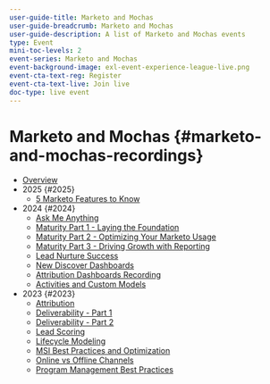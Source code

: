 ```yaml
---
user-guide-title: Marketo and Mochas
user-guide-breadcrumb: Marketo and Mochas
user-guide-description: A list of Marketo and Mochas events
type: Event
mini-toc-levels: 2
event-series: Marketo and Mochas
event-background-image: exl-event-experience-league-live.png
event-cta-text-reg: Register
event-cta-text-live: Join live
doc-type: live event
---
```


# Marketo and Mochas {#marketo-and-mochas-recordings}

+ [Overview](overview.md)
+ 2025 {#2025}
  + [5 Marketo Features to Know](2025/5-features-to-know.md)
+ 2024 {#2024}
  + [Ask Me Anything](2024/ask-me-anything.md)
  + [Maturity Part 1 - Laying the Foundation](2024/maturity-part1-foundation.md)
  + [Maturity Part 2 - Optimizing Your Marketo Usage](2024/optimize-marketo-usage.md)
  + [Maturity Part 3 - Driving Growth with Reporting](2024/drive-growth-with-reporting.md)
  + [Lead Nurture Success](2024/lead-nurture-success.md)
  + [New Discover Dashboards](2024/new-discover-dashboard.md)
  + [Attribution Dashboards Recording](2024/attribution-dashboard-recording.md)
  + [Activities and Custom Models](2024/marketo-measure-and-mochas-activities-and-custom-models.md)
+ 2023 {#2023}
  + [Attribution](2023/attribution.md)
  + [Deliverability - Part 1](2023/deliverability-part-one.md)
  + [Deliverability - Part 2](2023/deliverability-part-two.md)
  + [Lead Scoring](2023/lead-scoring.md)
  + [Lifecycle Modeling](2023/lifecycle-modeling.md)
  + [MSI Best Practices and Optimization](2023/msi-best-practices.md)
  + [Online vs Offline Channels](2023/online-offline.md)
  + [Program Management Best Practices](2023/program-management.md)